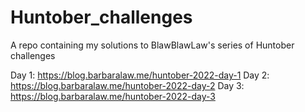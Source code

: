 # Huntober_challenges

A repo containing my solutions to BlawBlawLaw's series of Huntober challenges

Day 1: https://blog.barbaralaw.me/huntober-2022-day-1
Day 2: https://blog.barbaralaw.me/huntober-2022-day-2
Day 3: https://blog.barbaralaw.me/huntober-2022-day-3
